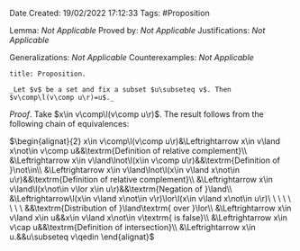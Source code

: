 <div class="topSpace"></div>

Date Created: 19/02/2022 17:12:33
Tags: #Proposition

Lemma: _Not Applicable_
Proved by: _Not Applicable_
Justifications: _Not Applicable_

Generalizations: _Not Applicable_
Counterexamples: _Not Applicable_

``` ad-Proposition
title: Proposition.

_Let $v$ be a set and fix a subset $u\subseteq v$. Then $v\comp\l(v\comp u\r)=u$._

```

_Proof_. Take $x\in v\comp\l(v\comp u\r)$. The result follows from the following chain of equivalences:

$\begin{alignat}{2}
    x\in v\comp\l(v\comp u\r)&\Leftrightarrow x\in v\land x\not\in v\comp u&&\textrm{Definition of relative complement}\\
    &\Leftrightarrow x\in v\land\lnot\l(x\in v\comp u\r)&&\textrm{Definition of }\not\in\\
    &\Leftrightarrow x\in v\land\lnot\l(x\in v\land x\not\in u\r)&&\textrm{Definition of relative complement}\\
    &\Leftrightarrow x\in v\land\l(x\not\in v\lor x\in u\r)&&\textrm{Negation of }\land\\
    &\Leftrightarrow\l(x\in v\land x\not\in v\r)\lor\l(x\in v\land x\not\in u\r)\ \ \ \ \ \ \ \ &&\textrm{Distribution of }\land\textrm{ over }\lor\\
    &\Leftrightarrow x\in v\land x\in u&&x\in v\land x\not\in v\textrm{ is false}\\
    &\Leftrightarrow x\in v\cap u&&\textrm{Definition of intersection}\\
    &\Leftrightarrow x\in u.&&u\subseteq v\qedin
\end{alignat}$
